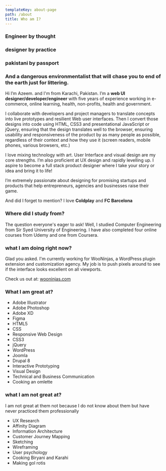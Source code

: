 ```yaml
---
templateKey: about-page
path: /about
title: Who am I?
---
```

### Engineer by thought

### designer by practice

### pakistani by passport

### And a dangerous environmentalist that will chase you to end of the earth just for littering.

Hi I’m Azeem. and I'm from Karachi, Pakistan. I’m a **web UI designer/developer/engineer** with five years of experience working in e-commerce, online learning, health, non-profits, health and government.

I collaborate with developers and project managers to translate concepts into live prototypes and resilient Web user interfaces. Then I convert those designs into code using HTML, CSS3 and presentational JavaScript or jQuery, ensuring that the design translates well to the browser, ensuring usability and responsiveness of the product by as many people as possible, regardless of their context and how they use it (screen readers, mobile phones, various browsers, etc.) 

I love mixing technology with art. User Interface and visual design are my core strengths. I’m also proficient at UX design and rapidly levelling up. I aspire to become a full stack product designer where I take your story or idea and bring it to life! 

I’m extremely passionate about designing for promising startups and products that help entrepreneurs, agencies and businesses raise their game.

And did I forget to mention? I love **Coldplay** and **FC Barcelona**

### Where did I study from?

The question everyone's eager to ask! Well, I studied Computer Engineering from Sir Syed University of Engineering. I have also completed four online courses from Udemy and one from Coursera.

### what I am doing right now?

Glad you asked. I'm currently working for WooNinjas, a WordPress plugin extension and customization agency. My job is to push pixels around to see if the interface looks excellent on all viewports.

Check us out at: [wooninjas.com](https://wooninjas.com)

### What I am great at?

* Adobe Illustrator
* Adobe Photoshop
* Adobe XD
* Figma
* HTML5
* CSS
* Responsive Web Design
* CSS3
* jQuery
* WordPress
* Joomla
* Drupal 8
* Interactive Prototyping
* Visual Design
* Technical and Business Communication
* Cooking an omlette

### what I am not great at?

I am not great at them not because I do not know about them but have never practiced them professionally

* UX Research
* Affinity Diagram
* Information Architecture
* Customer Journey Mapping
* Sketching
* Wireframing
* User psychology
* Cooking Biryani and Karahi
* Making gol rotis